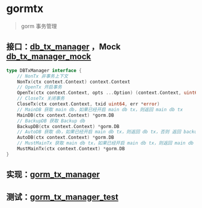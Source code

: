 # gormtx

> gorm 事务管理

## 接口：[db_tx_manager](db_tx_manager.go) ，Mock [db_tx_manager_mock](db_tx_manager_mock.go)
```go
type DBTxManager interface {
    // NonTx 非事务上下文
    NonTx(ctx context.Context) context.Context
	// OpenTx 开启事务
	OpenTx(ctx context.Context, opts ...Option) (context.Context, uint64)
	// CloseTx 关闭事务
	CloseTx(ctx context.Context, txid uint64, err *error)
	// MainDB 获取 main db，如果已经开启 main db tx，则返回 main db tx
	MainDB(ctx context.Context) *gorm.DB
	// BackupDB 获取 Backup db
	BackupDB(ctx context.Context) *gorm.DB
	// AutoDB 获取 db，如果已经开启 main db tx，则返回 db tx，否则 返回 backup db
	AutoDB(ctx context.Context) *gorm.DB
	// MustMainTx 获取 main db tx，如果已经开启 main db tx，则返回 main db tx，否则 panic
	MustMainTx(ctx context.Context) *gorm.DB
}
```

## 实现：[gorm_tx_manager](gorm_tx_manager.go)

## 测试：[gorm_tx_manager_test](gorm_tx_manager_test.go)

